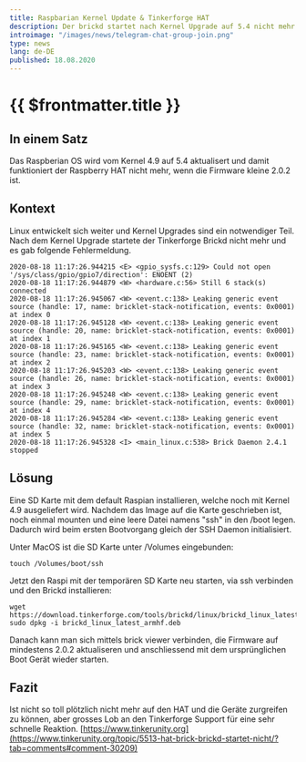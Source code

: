 ```yaml
---
title: Raspbarian Kernel Update & Tinkerforge HAT
description: Der brickd startet nach Kernel Upgrade auf 5.4 nicht mehr
introimage: "/images/news/telegram-chat-group-join.png"
type: news
lang: de-DE
published: 18.08.2020
---
```

# {{ $frontmatter.title }}
<TOC />

##  In einem Satz
Das Raspberian OS wird vom Kernel 4.9 auf 5.4 aktualisert und damit funktioniert der Raspberry HAT nicht mehr, wenn die Firmware kleine 2.0.2 ist.

## Kontext
Linux entwickelt sich weiter und Kernel Upgrades sind ein notwendiger Teil. Nach dem Kernel Upgrade startete der Tinkerforge Brickd nicht mehr und es gab folgende Fehlermeldung.

```shell
2020-08-18 11:17:26.944215 <E> <gpio_sysfs.c:129> Could not open '/sys/class/gpio/gpio7/direction': ENOENT (2)
2020-08-18 11:17:26.944879 <W> <hardware.c:56> Still 6 stack(s) connected
2020-08-18 11:17:26.945067 <W> <event.c:138> Leaking generic event source (handle: 17, name: bricklet-stack-notification, events: 0x0001) at index 0
2020-08-18 11:17:26.945128 <W> <event.c:138> Leaking generic event source (handle: 20, name: bricklet-stack-notification, events: 0x0001) at index 1
2020-08-18 11:17:26.945165 <W> <event.c:138> Leaking generic event source (handle: 23, name: bricklet-stack-notification, events: 0x0001) at index 2
2020-08-18 11:17:26.945203 <W> <event.c:138> Leaking generic event source (handle: 26, name: bricklet-stack-notification, events: 0x0001) at index 3
2020-08-18 11:17:26.945248 <W> <event.c:138> Leaking generic event source (handle: 29, name: bricklet-stack-notification, events: 0x0001) at index 4
2020-08-18 11:17:26.945284 <W> <event.c:138> Leaking generic event source (handle: 32, name: bricklet-stack-notification, events: 0x0001) at index 5
2020-08-18 11:17:26.945328 <I> <main_linux.c:538> Brick Daemon 2.4.1 stopped
```

## Lösung
Eine SD Karte mit dem default Raspian installieren, welche noch mit Kernel 4.9 ausgeliefert wird. Nachdem das Image auf die Karte geschrieben ist, noch einmal mounten und eine leere Datei namens "ssh" in den /boot legen. Dadurch wird beim ersten Bootvorgang gleich der SSH Daemon initialisiert.

Unter MacOS ist die SD Karte unter /Volumes eingebunden:

```shell
touch /Volumes/boot/ssh
```

Jetzt den Raspi mit der temporären SD Karte neu starten, via ssh verbinden und den Brickd installieren:
```shell
wget https://download.tinkerforge.com/tools/brickd/linux/brickd_linux_latest_armhf.deb
sudo dpkg -i brickd_linux_latest_armhf.deb
```

Danach kann man sich mittels brick viewer verbinden, die Firmware auf mindestens 2.0.2 aktualiseren und anschliessend mit dem ursprünglichen Boot Gerät wieder starten. 

## Fazit
Ist nicht so toll plötzlich nicht mehr auf den HAT und die Geräte zurgreifen zu können, aber grosses Lob an den Tinkerforge Support für eine sehr schnelle Reaktion.
[https://www.tinkerunity.org](https://www.tinkerunity.org/topic/5513-hat-brick-brickd-startet-nicht/?tab=comments#comment-30209)

